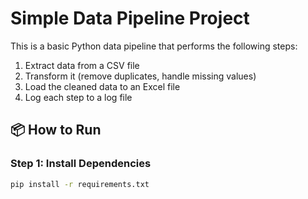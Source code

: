 # Simple Data Pipeline Project

This is a basic Python data pipeline that performs the following steps:

1. Extract data from a CSV file
2. Transform it (remove duplicates, handle missing values)
3. Load the cleaned data to an Excel file
4. Log each step to a log file

## 📦 How to Run

### Step 1: Install Dependencies

```bash
pip install -r requirements.txt
